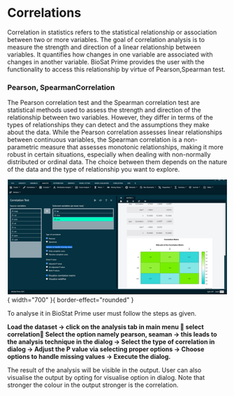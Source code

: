 # Correlations

Correlation in statistics refers to the statistical relationship or association between two or more variables. The goal of correlation analysis is to measure the strength and direction of a linear relationship between variables. It quantifies how changes in one variable are associated with changes in another variable. BioSat Prime provides the user with the functionality to access this relationship by virtue of Pearson,Spearman test.

### Pearson, SpearmanCorrelation

The Pearson correlation test and the Spearman correlation test are statistical methods used to assess the strength and direction of the relationship between two variables. However, they differ in terms of the types of relationships they can detect and the assumptions they make about the data. While the Pearson correlation assesses linear relationships between continuous variables, the Spearman correlation is a non-parametric measure that assesses monotonic relationships, making it more robust in certain situations, especially when dealing with non-normally distributed or ordinal data. The choice between them depends on the nature of the data and the type of relationship you want to explore.

![alt text](screenshots/image98.png){ width="700" }{ border-effect="rounded" }

To analyse it in BioStat Prime user must follow the steps as given.

__Load the dataset -> click on the analysis tab in main menu  select correlation Select the option namely pearson, seaman -> this leads to the analysis technique in the dialog -> Select the type of correlation in dialog -> Adjust the P value via selecting proper options -> Choose options to handle missing values -> Execute the dialog.__

The result of the analysis will be visible in the output. User can also visualise the output by opting for visualise option in dialog. Note that stronger the colour in the output stronger is the correlation.
